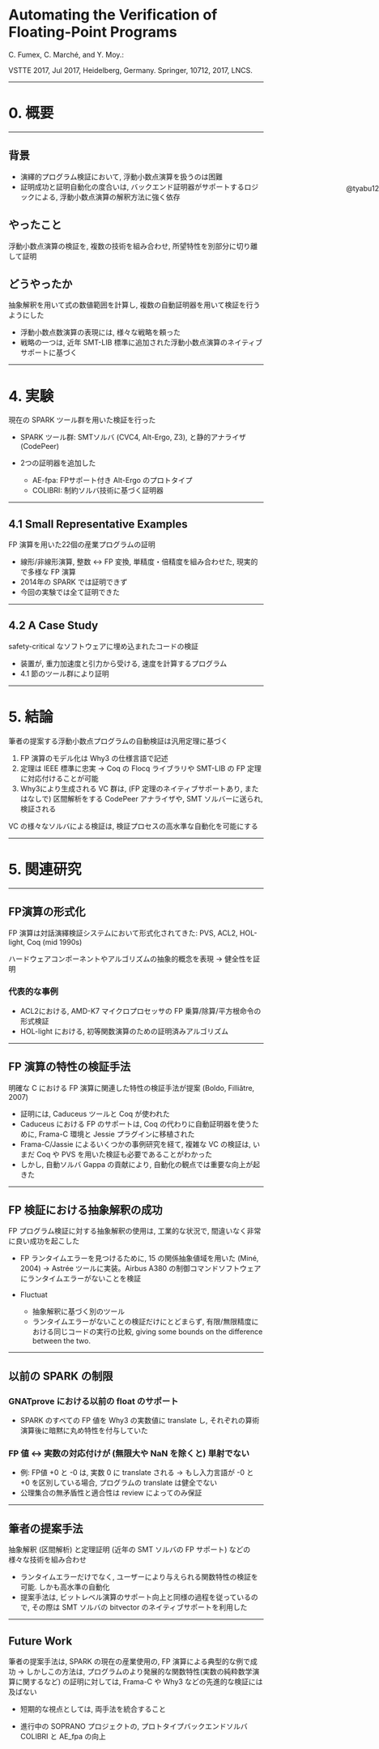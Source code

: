 <!--
$size: 4:3
$theme: default
page_number: true
*page_number: false
-->

<style>
.author {
  position: absolute;
  right: 0px;
  top: 440px;
  text-align: right;
}
</style>

# Automating the Verification of Floating-Point Programs

C. Fumex, C. Marché, and Y. Moy.:

VSTTE 2017, Jul 2017, Heidelberg, Germany. Springer, 10712, 2017, LNCS.

<div class="author">@tyabu12</div>

---

# 0. 概要

---

## 背景
- 演繹的プログラム検証において, 浮動小数点演算を扱うのは困難
- 証明成功と証明自動化の度合いは, バックエンド証明器がサポートするロジックによる, 浮動小数点演算の解釈方法に強く依存

## やったこと
浮動小数点演算の検証を, 複数の技術を組み合わせ, 所望特性を別部分に切り離して証明

## どうやったか
抽象解釈を用いて式の数値範囲を計算し, 複数の自動証明器を用いて検証を行うようにした
- 浮動小数点数演算の表現には, 様々な戦略を頼った
- 戦略の一つは, 近年 SMT-LIB 標準に追加された浮動小数点演算のネイティブサポートに基づく

---

# 4. 実験

現在の SPARK ツール群を用いた検証を行った

- SPARK ツール群: SMTソルバ (CVC4, Alt-Ergo, Z3), と静的アナライザ (CodePeer)

- 2つの証明器を追加した
  - AE-fpa: FPサポート付き Alt-Ergo のプロトタイプ
  - COLIBRI: 制約ソルバ技術に基づく証明器

---

## 4.1 Small Representative Examples

FP 演算を用いた22個の産業プログラムの証明

- 線形/非線形演算, 整数 ↔ FP 変換, 単精度・倍精度を組み合わせた, 現実的で多様な FP 演算
- 2014年の SPARK では証明できず
- 今回の実験では全て証明できた

---

## 4.2 A Case Study

safety-critical なソフトウェアに埋め込まれたコードの検証

- 装置が, 重力加速度と引力から受ける, 速度を計算するプログラム
- 4.1 節のツール群により証明

---

# 5. 結論

筆者の提案する浮動小数点プログラムの自動検証は汎用定理に基づく

1. FP 演算のモデル化は Why3 の仕様言語で記述
1. 定理は IEEE 標準に忠実 → Coq の Flocq ライブラリや SMT-LIB の FP 定理に対応付けることが可能
1. Why3により生成される VC 群は, (FP 定理のネイティブサポートあり, またはなしで) 区間解析をする CodePeer アナライザや, SMT ソルバーに送られ, 検証される

VC の様々なソルバによる検証は, 検証プロセスの高水準な自動化を可能にする

---

# 5. 関連研究

---

## FP演算の形式化

FP 演算は対話演繹検証システムにおいて形式化されてきた: PVS, ACL2, HOL-light, Coq (mid 1990s)

ハードウェアコンポーネントやアルゴリズムの抽象的概念を表現
→ 健全性を証明

### 代表的な事例
  - ACL2における, AMD-K7 マイクロプロセッサの FP 乗算/除算/平方根命令の形式検証
  - HOL-light における, 初等関数演算のための証明済みアルゴリズム

---

## FP 演算の特性の検証手法

明確な C における FP 演算に関連した特性の検証手法が提案 (Boldo, Filliâtre, 2007)

- 証明には, Caduceus ツールと Coq が使われた
- Caduceus における FP のサポートは, Coq の代わりに自動証明器を使うために, Frama-C 環境と Jessie プラグインに移植された
- Frama-C/Jassie によるいくつかの事例研究を経て, 複雑な VC の検証は, いまだ Coq や PVS を用いた検証も必要であることがわかった
- しかし, 自動ソルバ Gappa の貢献により, 自動化の観点では重要な向上が起きた

---

## FP 検証における抽象解釈の成功

FP プログラム検証に対する抽象解釈の使用は, 工業的な状況で, 間違いなく非常に良い成功を起こした

- FP ランタイムエラーを見つけるために, 15 の関係抽象値域を用いた (Miné, 2004)
  → Astrée ツールに実装。Airbus A380 の制御コマンドソフトウェアにランタイムエラーがないことを検証

- Fluctuat
  - 抽象解釈に基づく別のツール
  - ランタイムエラーがないことの検証だけにとどまらず, 有限/無限精度における同じコードの実行の比較, giving some bounds on the difference between the two.

---

## 以前の SPARK の制限

### GNATprove における以前の float のサポート
- SPARK のすべての FP 値を Why3 の実数値に translate し, それぞれの算術演算後に暗黙に丸め特性を付与していた

### FP 値 ↔ 実数の対応付けが (無限大や NaN を除くと) 単射でない

- 例: FP値 +0 と -0 は, 実数 0 に translate される
  → もし入力言語が -0 と +0 を区別している場合, プログラムの translate は健全でない
- 公理集合の無矛盾性と適合性は review によってのみ保証

---

## 筆者の提案手法

抽象解釈 (区間解析) と定理証明 (近年の SMT ソルバの FP サポート) などの様々な技術を組み合わせ
- ランタイムエラーだけでなく, ユーザーにより与えられる関数特性の検証を可能. しかも高水準の自動化
- 提案手法は, ビットレベル演算のサポート向上と同様の過程を従っているので, その際は SMT ソルバの bitvector のネイティブサポートを利用した

---

## Future Work

筆者の提案手法は, SPARK の現在の産業使用の, FP 演算による典型的な例で成功
→ しかしこの方法は, プログラムのより発展的な関数特性(実数の純粋数学演算に関するなど) の証明に対しては, Frama-C や Why3 などの先進的な検証には及ばない

- 短期的な視点としては, 両手法を統合すること

- 進行中の SOPRANO プロジェクトの, プロトタイプバックエンドソルバ COLIBRI と AE_fpa の向上
